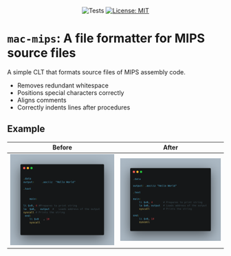 <div align="center">
  
  ![Tests](https://github.com/gregormaclaine/mac-mips/actions/workflows/tests.yml/badge.svg)
  [![License: MIT](https://img.shields.io/badge/License-MIT-yellow.svg)](https://opensource.org/licenses/MIT)

</div>

# `mac-mips`: A file formatter for MIPS source files

A simple CLT that formats source files of MIPS assembly code.

- Removes redundant whitespace
- Positions special characters correctly
- Aligns comments
- Correctly indents lines after procedures

## Example

|                 Before                  |                 After                 |
| :-------------------------------------: | :-----------------------------------: |
| ![Before Formatting](docs/before-1.png) | ![After Formatting](docs/after-1.png) |
